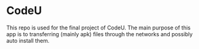 # CodeU
This repo is used for the final project of CodeU. The main purpose of this app is to transferring (mainly apk) files through the networks and possibly auto install them.
